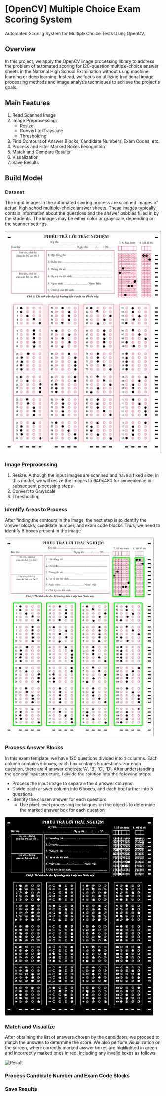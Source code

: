 # [OpenCV] Multiple Choice Exam Scoring System

Automated Scoring System for Multiple Choice Tests Using OpenCV.

## Overview

In this project, we apply the OpenCV image processing library to address the problem of automated scoring for 120-question multiple-choice answer sheets in the National High School Examination without using machine learning or deep learning. Instead, we focus on utilizing traditional image processing methods and image analysis techniques to achieve the project's goals.

## Main Features
1. Read Scanned Image
2. Image Preprocessing:
    - Resize
    - Convert to Grayscale
    - Thresholding
3. Find Contours of Answer Blocks, Candidate Numbers, Exam Codes, etc.
4. Process and Filter Marked Boxes Recognition
5. Match and Compare Results
6. Visualization
7. Save Results

## Build Model
### Dataset
The input images in the automated scoring process are scanned images of actual high school multiple-choice answer sheets. These images typically contain information about the questions and the answer bubbles filled in by the students. The images may be either color or grayscale, depending on the scanner settings.

![phieuthi](phieuthi.png)
### Image Preprocessing
1. Resize: Although the input images are scanned and have a fixed size, in this model, we will resize the images to 640x480 for convenience in subsequent processing steps
2. Convert to Grayscale
3. Thresholding
### Identify Areas to Process
After finding the contours in the image, the next step is to identify the answer blocks, candidate number, and exam code blocks. Thus, we need to identify 6 boxes present in the image

![Areas](results/img_box_contour.jpg)
### Process Answer Blocks
In this exam template, we have 120 questions divided into 4 columns. Each column contains 6 boxes, each box contains 5 questions. For each question, there are 4 answer choices: 'A', 'B', 'C', 'D'. After understanding the general input structure, I divide the solution into the following steps:

- Process the input image to separate the 4 answer columns
- Divide each answer column into 6 boxes, and each box further into 5 questions
- Identify the chosen answer for each question: 
    - Use pixel-level processing techniques on the objects to determine the marked answer box for each question

![Answer](results/img_threshold.jpg)
### Match and Visualize
After obtaining the list of answers chosen by the candidates, we proceed to match the answers to determine the score. We also perform visualization on the screen, where correctly marked answer boxes are highlighted in green and incorrectly marked ones in red, including any invalid boxes as follows

![Result]()
### Process Candidate Number and Exam Code Blocks
### Save Results
